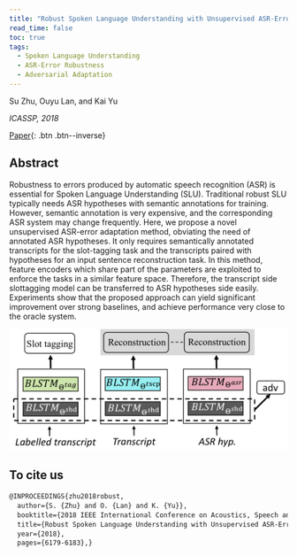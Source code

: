```yaml
---
title: "Robust Spoken Language Understanding with Unsupervised ASR-Error Adaptation"
read_time: false
toc: true
tags:
  - Spoken Language Understanding
  - ASR-Error Robustness
  - Adversarial Adaptation
---
```


Su Zhu, Ouyu Lan, and Kai Yu

*ICASSP, 2018*

[Paper](https://speechlab.sjtu.edu.cn/papers/sz128-zhu-icassp18.pdf){: .btn .btn--inverse}

## Abstract
Robustness to errors produced by automatic speech recognition (ASR) is essential for Spoken Language Understanding (SLU). Traditional robust SLU typically needs ASR hypotheses with semantic annotations for training. However, semantic annotation is very expensive, and the corresponding ASR system may change frequently. Here, we propose a novel unsupervised ASR-error adaptation method, obviating the need of annotated ASR hypotheses. It only requires semantically annotated transcripts for the slot-tagging task and the transcripts paired with hypotheses for an input sentence reconstruction task. In this method, feature encoders which share part of the parameters are exploited to enforce the tasks in a similar feature space. Therefore, the transcript side slottagging model can be transferred to ASR hypotheses side easily. Experiments show that the proposed approach can yield significant improvement over strong baselines, and achieve performance very close to the oracle system.

![method](/assets/images/posts-asr-method.png)

## To cite us
```markdown
@INPROCEEDINGS{zhu2018robust,
  author={S. {Zhu} and O. {Lan} and K. {Yu}},
  booktitle={2018 IEEE International Conference on Acoustics, Speech and Signal Processing (ICASSP)}, 
  title={Robust Spoken Language Understanding with Unsupervised ASR-Error Adaptation}, 
  year={2018},
  pages={6179-6183},}
```